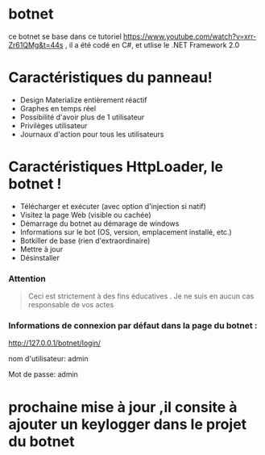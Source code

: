 # botnet
 ce botnet se base dans ce tutoriel https://www.youtube.com/watch?v=xrr-Zr61QMg&t=44s ,
  il a été codé en C#, et utlise le  .NET Framework 2.0 

# Caractéristiques du panneau!

  - Design Materialize entièrement réactif
  - Graphes en temps réel
  - Possibilité d'avoir plus de 1 utilisateur
  - Privilèges utilisateur
  - Journaux d'action pour tous les utilisateurs

# Caractéristiques HttpLoader, le botnet !

  - Télécharger et exécuter (avec option d'injection si natif)
  - Visitez la page Web (visible ou cachée)
  - Démarrage du botnet au démarage de windows
  - Informations sur le bot (OS, version, emplacement installé, etc.)
  - Botkiller de base (rien d'extraordinaire)
  - Mettre à jour
  - Désinstaller



### Attention

> Ceci est strictement  à des fins éducatives .
> Je ne suis en aucun cas responsable de vos actes


### Informations de connexion par défaut dans la page du botnet :
 
http://127.0.0.1/botnet/login/

nom d'utilisateur: admin

Mot de passe: admin

# prochaine mise à jour ,il consite à ajouter un keylogger dans le projet du botnet
